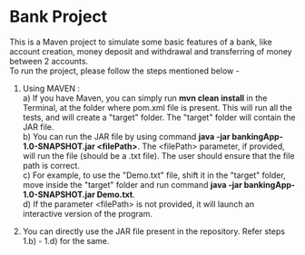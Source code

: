 # Bank Project

This is a Maven project to simulate some basic features of a bank, like account creation, money deposit and withdrawal and transferring of money between 2 accounts.  
To run the project, please follow the steps mentioned below -

1. Using MAVEN : <br>
  a) If you have Maven, you can simply run **mvn clean install** in the Terminal, at the folder where pom.xml file is present. This will run all the tests, and will create a "target" folder. The "target" folder will contain the JAR file. <br>
  b) You can run the JAR file by using command **java -jar bankingApp-1.0-SNAPSHOT.jar \<filePath\>**. The \<filePath\> parameter, if provided, will run the file (should be a .txt file). The user should ensure that the file path is correct.<br>
  c) For example, to use the "Demo.txt" file, shift it in the "target" folder, move inside the "target" folder and run command **java -jar bankingApp-1.0-SNAPSHOT.jar Demo.txt**. <br>
  d) If the parameter \<filePath\> is not provided, it will launch an interactive version of the program. 
 
 2. You can directly use the JAR file present in the repository. Refer steps 1.b) - 1.d) for the same.
